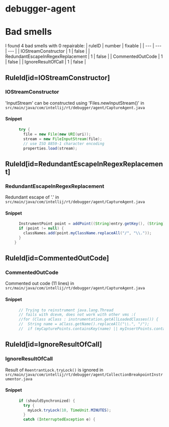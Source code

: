 # debugger-agent 
 
# Bad smells
I found 4 bad smells with 0 repairable:
| ruleID | number | fixable |
| --- | --- | --- |
| IOStreamConstructor | 1 | false |
| RedundantEscapeInRegexReplacement | 1 | false |
| CommentedOutCode | 1 | false |
| IgnoreResultOfCall | 1 | false |
## RuleId[id=IOStreamConstructor]
### IOStreamConstructor
'InputStream' can be constructed using 'Files.newInputStream()'
in `src/main/java/com/intellij/rt/debugger/agent/CaptureAgent.java`
#### Snippet
```java
      try {
        file = new File(new URI(uri));
        stream = new FileInputStream(file);
        // use ISO 8859-1 character encoding
        properties.load(stream);
```

## RuleId[id=RedundantEscapeInRegexReplacement]
### RedundantEscapeInRegexReplacement
Redundant escape of '.'
in `src/main/java/com/intellij/rt/debugger/agent/CaptureAgent.java`
#### Snippet
```java
      InstrumentPoint point = addPoint((String)entry.getKey(), (String)entry.getValue());
      if (point != null) {
        classNames.add(point.myClassName.replaceAll("/", "\\."));
      }
    }
```

## RuleId[id=CommentedOutCode]
### CommentedOutCode
Commented out code (11 lines)
in `src/main/java/com/intellij/rt/debugger/agent/CaptureAgent.java`
#### Snippet
```java
      // Trying to reinstrument java.lang.Thread
      // fails with dcevm, does not work with other vms :(
      //for (Class aClass : instrumentation.getAllLoadedClasses()) {
      //  String name = aClass.getName().replaceAll("\\.", "/");
      //  if (myCapturePoints.containsKey(name) || myInsertPoints.containsKey(name)) {
```

## RuleId[id=IgnoreResultOfCall]
### IgnoreResultOfCall
Result of `ReentrantLock.tryLock()` is ignored
in `src/main/java/com/intellij/rt/debugger/agent/CollectionBreakpointInstrumentor.java`
#### Snippet
```java
      if (shouldSynchronized) {
        try {
          myLock.tryLock(10, TimeUnit.MINUTES);
        }
        catch (InterruptedException e) {
```


